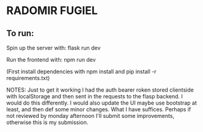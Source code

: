 # RADOMIR FUGIEL 

## To run:

Spin up the server with:
flask run dev

Run the frontend with:
npm run dev

(First install dependencies with npm install and pip install -r requirements.txt)

NOTES:
Just to get it working I had the auth bearer roken stored clientside with localStorage and then sent in the requests to the flasp backend.
I would do this differently. I would also update the UI maybe use bootstrap at least, and then def some minor changes. What I have suffices. Perhaps if not reviewed by monday afternoon I'll submit some improvements, otherwise this is my submission.